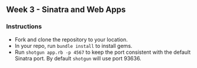 ## Week 3 - Sinatra and Web Apps

### Instructions
- Fork and clone the repository to your location.
- In your repo, run ```bundle install``` to install gems.
- Run ```shotgun app.rb -p 4567``` to keep the port consistent with the default Sinatra port. By default ```shotgun``` will use port 93636.
